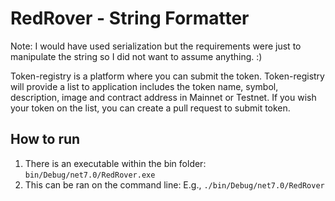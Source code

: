# RedRover - String Formatter

Note: I would have used serialization but the requirements were just to manipulate the string so I did not want to assume anything. :)

Token-registry is a platform where you can submit the token. Token-registry will provide a list to application includes the token name, symbol, description, image and contract address in Mainnet or Testnet. If you wish your token on the list, you can create a pull request to submit token.

## How to run 
1. There is an executable within the bin folder: `bin/Debug/net7.0/RedRover.exe`
2. This can be ran on the command line: E.g., `./bin/Debug/net7.0/RedRover`
